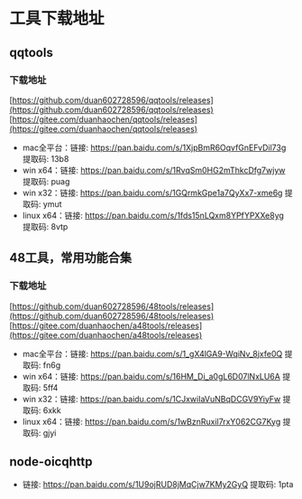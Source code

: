 # 工具下载地址

## qqtools

### 下载地址
[https://github.com/duan602728596/qqtools/releases](https://github.com/duan602728596/qqtools/releases)   
[https://gitee.com/duanhaochen/qqtools/releases](https://gitee.com/duanhaochen/qqtools/releases)
* mac全平台：链接: https://pan.baidu.com/s/1XjpBmR6OqvfGnEFvDil73g 提取码: 13b8
* win x64：链接: https://pan.baidu.com/s/1RvqSm0HG2mThkcDfg7wjyw 提取码: puag
* win x32：链接: https://pan.baidu.com/s/1GQrmkGpe1a7QyXx7-xme6g 提取码: ymut
* linux x64：链接: https://pan.baidu.com/s/1fds15nLQxm8YPfYPXXe8yg 提取码: 8vtp

## 48工具，常用功能合集

### 下载地址
[https://github.com/duan602728596/48tools/releases](https://github.com/duan602728596/48tools/releases)   
[https://gitee.com/duanhaochen/a48tools/releases](https://gitee.com/duanhaochen/a48tools/releases)
* mac全平台：链接: https://pan.baidu.com/s/1_gX4lGA9-WqiNv_8jxfe0Q 提取码: fn6g
* win x64：链接: https://pan.baidu.com/s/16HM_Di_a0gL6D07lNxLU6A 提取码: 5ff4
* win x32：链接: https://pan.baidu.com/s/1CJxwiIaVuNBqDCGV9YiyFw 提取码: 6xkk
* linux x64：链接: https://pan.baidu.com/s/1wBznRuxil7rxY062CG7Kyg 提取码: gjyi

## node-oicqhttp

* 链接: https://pan.baidu.com/s/1U9ojRUD8jMqCjw7KMy2GyQ 提取码: 1pta
